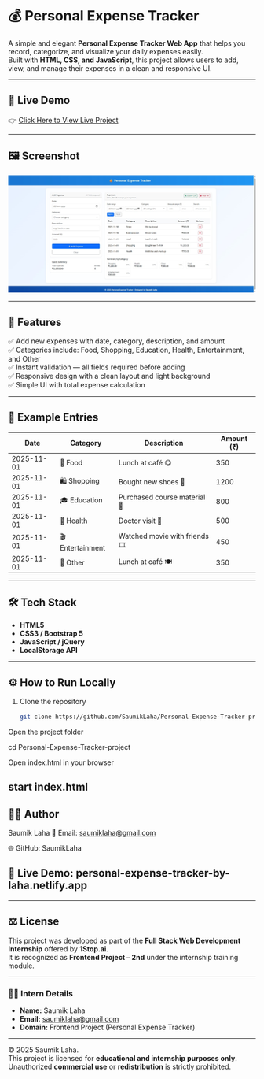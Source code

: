 # 💰 Personal Expense Tracker

A simple and elegant **Personal Expense Tracker Web App** that helps you record, categorize, and visualize your daily expenses easily.  
Built with **HTML, CSS, and JavaScript**, this project allows users to add, view, and manage their expenses in a clean and responsive UI.

---

## 🚀 Live Demo
👉 [Click Here to View Live Project](https://personal-expense-tracker-by-laha.netlify.app/)

---

## 🖼️ Screenshot
![App Screenshot](screenshot/screenshot.png)

---

## 🎯 Features

✅ Add new expenses with date, category, description, and amount  
✅ Categories include: Food, Shopping, Education, Health, Entertainment, and Other  
✅ Instant validation — all fields required before adding  
✅ Responsive design with a clean layout and light background  
✅ Simple UI with total expense calculation  

---

## 📅 Example Entries

| Date       | Category       | Description                      | Amount (₹) |
|-------------|----------------|----------------------------------|-------------|
| 2025-11-01  | 🍔 Food         | Lunch at café 😋                | 350         |
| 2025-11-01  | 🛍️ Shopping     | Bought new shoes 👟             | 1200        |
| 2025-11-01  | 🎓 Education    | Purchased course material 📘    | 800         |
| 2025-11-01  | 🏥 Health       | Doctor visit 💊                 | 500         |
| 2025-11-01  | 🎬 Entertainment| Watched movie with friends 🎞️  | 450         |
| 2025-11-01  | 💼 Other        | Lunch at café 🍽️               | 350         |

---

## 🛠️ Tech Stack
- **HTML5**
- **CSS3 / Bootstrap 5**
- **JavaScript / jQuery**
- **LocalStorage API**

---

## ⚙️ How to Run Locally

1. Clone the repository  
   ```bash
   git clone https://github.com/SaumikLaha/Personal-Expense-Tracker-project.git
Open the project folder

cd Personal-Expense-Tracker-project


Open index.html in your browser

start index.html
---

## 👨‍💻 Author

Saumik Laha
📧 Email: saumiklaha@gmail.com

🌐 GitHub: SaumikLaha

🔗 Live Demo: personal-expense-tracker-by-laha.netlify.app
---
---

## ⚖️ License

This project was developed as part of the **Full Stack Web Development Internship** offered by **1Stop.ai**.  
It is recognized as **Frontend Project – 2nd** under the internship training module.

---

### 🧑‍💻 Intern Details
- **Name:** Saumik Laha  
- **Email:** [saumiklaha@gmail.com](mailto:saumiklaha@gmail.com)  
- **Domain:** Frontend Project (Personal Expense Tracker) 

---

© 2025 Saumik Laha.  
This project is licensed for **educational and internship purposes only**.  
Unauthorized **commercial use** or **redistribution** is strictly prohibited.
